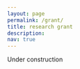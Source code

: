 ```yaml
---
layout: page
permalink: /grant/
title: research grant
description: 
nav: true
---
```


Under construction
